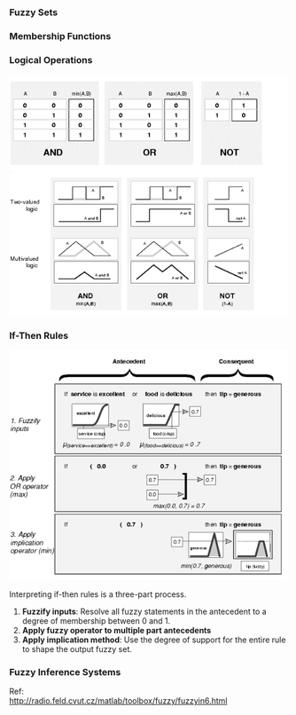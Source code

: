 ### Fuzzy Sets
### Membership Functions
### Logical Operations
![Alt Text](images/2-valuea.gif)     
![Alt Text](images/logic_gr.gif)    

### If-Then Rules
![Alt Text](images/if-then_.gif) 

Interpreting if-then rules is a three-part process. 
1. **Fuzzify inputs**: Resolve all fuzzy statements in the antecedent to a degree of membership between 0 and 1.
2. **Apply fuzzy operator to multiple part antecedents**
3. **Apply implication method**: Use the degree of support for the entire rule to shape the output fuzzy set. 

### Fuzzy Inference Systems

Ref:     
http://radio.feld.cvut.cz/matlab/toolbox/fuzzy/fuzzyin6.html
